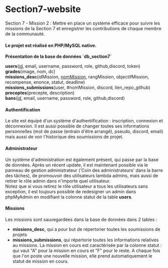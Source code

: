 # Section7-website
Section 7 - Mission 2 : Mettre en place un système efficace pour suivre les missions de la Section 7 et enregistrer les contributions de chaque membre de la communauté.

<h4>Le projet est réalisé en PHP/MySQL native. </h4>
<p><b>Présentation de la base de données `db_section7`</b></p>
<p>
<b>users</b>(<ins>id</ins>, email, username, password, role, github,discord, token)<br>
<b>grades</b>(image, nom, dc)<br>
<b>missions_desc</b>(idMission, <ins>nomMission</ins>, rangMission, objectifMission, recompense, enonce, statut, deadline)<br>
<b>missions_submissions</b>(user, #nomMission, discord, lien_repo_github)<br>
<b>preceptes</b>(precepte, description)<br>
<b>bans</b>(<ins>id</ins>, email, username, password, role, github,discord)<br>
</p>

#### <b>Authentification </b> 
Le site est équipé d'un système d'authentification : inscription, connexion et déconnexion. Il est aussi possible de changer toutes ses informations personnelles (mot de passe (entrain d'être arrangé), pseudo, discord, email) mais aussi de voir l'historique des soumissions de projet.

#### <b>Administrateur</b>
Un système d'administration est également présent, qui passe par la base de données. Après un récent update, il est maintenant possible via le panneau de gestion administrateur ('Coin des administrateurs' dans la barre des tâches), de promouvoir des utilisateurs lambda admins, mais aussi de retirer le rôle admin dans n'importe quel utilisateur. <br>
Notez que si vous retirez le rôle utilisateur a tous les utilisateurs sans exception, il est toujours possible de redesigner un admin dans phpMyAdmin en modifiant la colonne statut de la table <b>users</b>.

#### <b>Missions</b>
Les missions sont sauvegardées dans la base de données dans 2 tables :
<ul>
  <li><b>missions_desc</b>, qui a pour but de répertorier toutes les soumissions de projets</li>
  <li><b>missions_submissions</b>, qui répertorie toutes les informations relatives au missions. La mission en cours est caractérisée par la colonne statut : qui vaut "A" pour la 	mission en cours et "F" pour le reste. A chaque fois que l'on poste une nouvelle 	mission, elle prend automatiquement le statut de mission en cours.
</li>
</ul>
